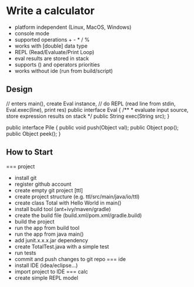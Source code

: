 Write a calculator
==================

* platform independent (Linux, MacOS, Windows)
* console mode
* supported operations + - * / %
* works with [double] data type
* REPL (Read/Evaluate/Print Loop)
* eval results are stored in stack
* supports () and operators priorities
* works without ide (run from build/script)

Design
------

// enters main(), create Eval instance,
// do REPL (read line from stdin, Eval.exec(line), print res)
public interface Eval {
    /**
    * evaluate input source, store expression results on stack
    */
    public String exec(String src);
}

public interface Pile {
    public void push(Object val);
    public Object pop();
    public Object peek();
}

How to Start
------------

=== project
* install git
* register github account
* create empty git project [ttl]
* create project structure (e.g. ttl/src/main/java/io/ttl)
* create class Total with Hello World in main()
* install build tool (ant+ivy/maven/gradle)
* create the build file (build.xml/pom.xml/gradle.build)
* build the project
* run the app from build tool
* run the app from java main()
* add junit.x.x.x.jar dependency
* create TotalTest.java with a simple test
* run tests
* commit and push changes to git repo
=== ide
* install IDE (idea/eclipse...)
* import project to IDE
=== calc
* create simple REPL model

